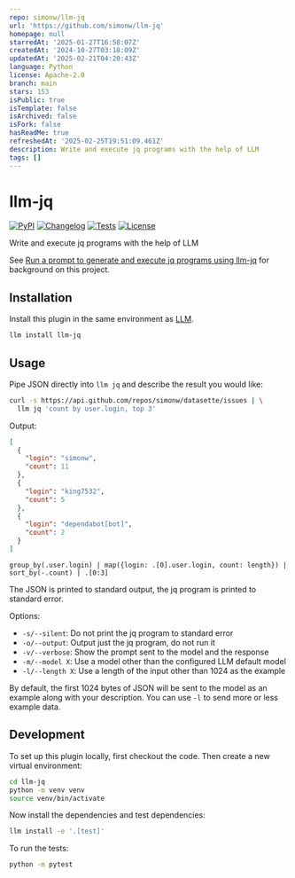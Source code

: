 ```yaml
---
repo: simonw/llm-jq
url: 'https://github.com/simonw/llm-jq'
homepage: null
starredAt: '2025-01-27T16:58:07Z'
createdAt: '2024-10-27T03:18:09Z'
updatedAt: '2025-02-21T04:20:43Z'
language: Python
license: Apache-2.0
branch: main
stars: 153
isPublic: true
isTemplate: false
isArchived: false
isFork: false
hasReadMe: true
refreshedAt: '2025-02-25T19:51:09.461Z'
description: Write and execute jq programs with the help of LLM
tags: []
---
```


# llm-jq

[![PyPI](https://img.shields.io/pypi/v/llm-jq.svg)](https://pypi.org/project/llm-jq/)
[![Changelog](https://img.shields.io/github/v/release/simonw/llm-jq?include_prereleases&label=changelog)](https://github.com/simonw/llm-jq/releases)
[![Tests](https://github.com/simonw/llm-jq/actions/workflows/test.yml/badge.svg)](https://github.com/simonw/llm-jq/actions/workflows/test.yml)
[![License](https://img.shields.io/badge/license-Apache%202.0-blue.svg)](https://github.com/simonw/llm-jq/blob/main/LICENSE)

Write and execute jq programs with the help of LLM

See [Run a prompt to generate and execute jq programs using llm-jq](https://simonwillison.net/2024/Oct/27/llm-jq/) for background on this project.

## Installation

Install this plugin in the same environment as [LLM](https://llm.datasette.io/).
```bash
llm install llm-jq
```
## Usage

Pipe JSON directly into `llm jq` and describe the result you would like:

```bash
curl -s https://api.github.com/repos/simonw/datasette/issues | \
  llm jq 'count by user.login, top 3'
```
Output:
```json
[
  {
    "login": "simonw",
    "count": 11
  },
  {
    "login": "king7532",
    "count": 5
  },
  {
    "login": "dependabot[bot]",
    "count": 2
  }
]
```
```
group_by(.user.login) | map({login: .[0].user.login, count: length}) | sort_by(-.count) | .[0:3]
```
The JSON is printed to standard output, the jq program is printed to standard error.

Options:

- `-s/--silent`: Do not print the jq program to standard error
- `-o/--output`: Output just the jq program, do not run it
- `-v/--verbose`: Show the prompt sent to the model and the response
- `-m/--model X`: Use a model other than the configured LLM default model
- `-l/--length X`: Use a length of the input other than 1024 as the example

By default, the first 1024 bytes of JSON will be sent to the model as an example along with your description. You can use `-l` to send more or less example data.

## Development

To set up this plugin locally, first checkout the code. Then create a new virtual environment:
```bash
cd llm-jq
python -m venv venv
source venv/bin/activate
```
Now install the dependencies and test dependencies:
```bash
llm install -e '.[test]'
```
To run the tests:
```bash
python -m pytest
```
